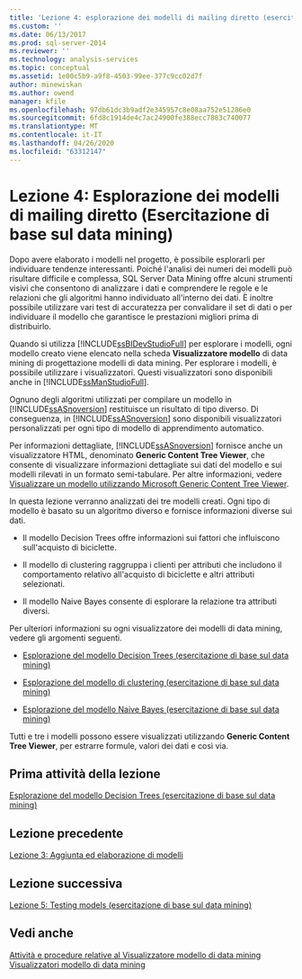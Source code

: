 ```yaml
---
title: 'Lezione 4: esplorazione dei modelli di mailing diretto (esercitazione di base sul data mining) | Microsoft Docs'
ms.custom: ''
ms.date: 06/13/2017
ms.prod: sql-server-2014
ms.reviewer: ''
ms.technology: analysis-services
ms.topic: conceptual
ms.assetid: 1e00c5b9-a9f8-4503-99ee-377c9cc02d7f
author: minewiskan
ms.author: owend
manager: kfile
ms.openlocfilehash: 97db61dc3b9adf2e345957c8e08aa752e51286e0
ms.sourcegitcommit: 6fd8c1914de4c7ac24900fe388ecc7883c740077
ms.translationtype: MT
ms.contentlocale: it-IT
ms.lasthandoff: 04/26/2020
ms.locfileid: "63312147"
---
```

# <a name="lesson-4-exploring-the-targeted-mailing-models-basic-data-mining-tutorial"></a>Lezione 4: Esplorazione dei modelli di mailing diretto (Esercitazione di base sul data mining)
  Dopo avere elaborato i modelli nel progetto, è possibile esplorarli per individuare tendenze interessanti. Poiché l'analisi dei numeri dei modelli può risultare difficile e complessa, SQL Server Data Mining offre alcuni strumenti visivi che consentono di analizzare i dati e comprendere le regole e le relazioni che gli algoritmi hanno individuato all'interno dei dati. È inoltre possibile utilizzare vari test di accuratezza per convalidare il set di dati o per individuare il modello che garantisce le prestazioni migliori prima di distribuirlo.  
  
 Quando si utilizza [!INCLUDE[ssBIDevStudioFull](../includes/ssbidevstudiofull-md.md)] per esplorare i modelli, ogni modello creato viene elencato nella scheda **Visualizzatore modello** di data mining di progettazione modelli di data mining. Per esplorare i modelli, è possibile utilizzare i visualizzatori. Questi visualizzatori sono disponibili anche in [!INCLUDE[ssManStudioFull](../includes/ssmanstudiofull-md.md)].  
  
 Ognuno degli algoritmi utilizzati per compilare un modello in [!INCLUDE[ssASnoversion](../includes/ssasnoversion-md.md)] restituisce un risultato di tipo diverso. Di conseguenza, in [!INCLUDE[ssASnoversion](../includes/ssasnoversion-md.md)] sono disponibili visualizzatori personalizzati per ogni tipo di modello di apprendimento automatico.  
  
 Per informazioni dettagliate, [!INCLUDE[ssASnoversion](../includes/ssasnoversion-md.md)] fornisce anche un visualizzatore HTML, denominato **Generic Content Tree Viewer**, che consente di visualizzare informazioni dettagliate sui dati del modello e sui modelli rilevati in un formato semi-tabulare. Per altre informazioni, vedere [Visualizzare un modello utilizzando Microsoft Generic Content Tree Viewer](../../2014/analysis-services/data-mining/browse-a-model-using-the-microsoft-generic-content-tree-viewer.md).  
  
 In questa lezione verranno analizzati dei tre modelli creati. Ogni tipo di modello è basato su un algoritmo diverso e fornisce informazioni diverse sui dati.  
  
-   Il modello Decision Trees offre informazioni sui fattori che influiscono sull'acquisto di biciclette.  
  
-   Il modello di clustering raggruppa i clienti per attributi che includono il comportamento relativo all'acquisto di biciclette e altri attributi selezionati.  
  
-   Il modello Naive Bayes consente di esplorare la relazione tra attributi diversi.  
  
 Per ulteriori informazioni su ogni visualizzatore dei modelli di data mining, vedere gli argomenti seguenti.  
  
-   [Esplorazione del modello Decision Trees &#40;esercitazione di base sul data mining&#41;](../../2014/tutorials/exploring-the-decision-tree-model-basic-data-mining-tutorial.md)  
  
-   [Esplorazione del modello di clustering &#40;esercitazione di base sul data mining&#41;](../../2014/tutorials/exploring-the-clustering-model-basic-data-mining-tutorial.md)  
  
-   [Esplorazione del modello Naive Bayes &#40;esercitazione di base sul data mining&#41;](../../2014/tutorials/exploring-the-naive-bayes-model-basic-data-mining-tutorial.md)  
  
 Tutti e tre i modelli possono essere visualizzati utilizzando **Generic Content Tree Viewer**, per estrarre formule, valori dei dati e così via.  
  
## <a name="first-task-in-lesson"></a>Prima attività della lezione  
 [Esplorazione del modello Decision Trees &#40;esercitazione di base sul data mining&#41;](../../2014/tutorials/exploring-the-decision-tree-model-basic-data-mining-tutorial.md)  
  
## <a name="previous-lesson"></a>Lezione precedente  
 [Lezione 3: Aggiunta ed elaborazione di modelli](../../2014/tutorials/lesson-3-adding-and-processing-models.md)  
  
## <a name="next-lesson"></a>Lezione successiva  
 [Lezione 5: Testing models &#40;esercitazione di base sul data mining&#41;](../../2014/tutorials/lesson-5-testing-models-basic-data-mining-tutorial.md)  
  
## <a name="see-also"></a>Vedi anche  
 [Attività e procedure relative al Visualizzatore modello di data mining](../../2014/analysis-services/data-mining/mining-model-viewer-tasks-and-how-tos.md)   
 [Visualizzatori modello di data mining](../../2014/analysis-services/data-mining/data-mining-model-viewers.md)  
  
  
